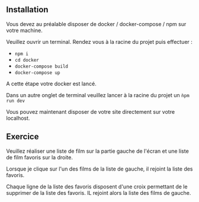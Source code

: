 ## Installation 

Vous devez au préalable disposer de docker / docker-compose / npm sur votre machine. 

Veuillez ouvrir un terminal. Rendez vous à la racine du projet puis effectuer : 

- `npm i`
- `cd docker`
- `docker-compose build`
- `docker-compose up`

A cette étape votre docker est lancé. 

Dans un autre onglet de terminal veuillez lancer à la racine du projet un `ǹpm run dev`

Vous pouvez maintenant disposer de votre site directement sur votre localhost. 

## Exercice

Veuillez réaliser une liste de film sur la partie gauche de l'écran et une liste de film favoris sur la droite. 

Lorsque je clique sur l'un des films de la liste de gauche, il rejoint la liste des favoris. 

Chaque ligne de la liste des favoris disposent d'une croix permettant de le supprimer de la liste des favoris. IL rejoint alors la liste des films de gauche. 

